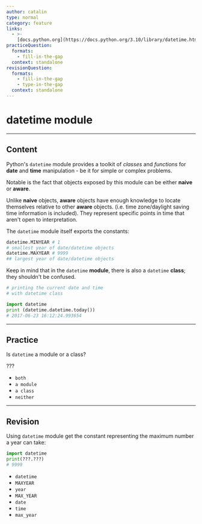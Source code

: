 ```yaml
---
author: catalin
type: normal
category: feature
links:
  - >-
    [docs.python.org](https://docs.python.org/3.10/library/datetime.html){website}
practiceQuestion:
  formats:
    - fill-in-the-gap
  context: standalone
revisionQuestion:
  formats:
    - fill-in-the-gap
    - type-in-the-gap
  context: standalone
---
```


# datetime module


---

## Content

Python's `datetime` module provides a toolkit of *classes* and *functions* for **date** and **time** manipulation - be it for simple or complex problems.

Notable is the fact that objects exposed by this module can be either **naive** or **aware**.

Unlike **naive** objects, **aware** objects have enough knowledge to locate themselves relative to other **aware** objects. (i.e. time zone/daylight saving time information is included).
They represent specific points in time that aren't open to interpretation.

The `datetime` module itself exports the constants:

```python
datetime.MINYEAR # 1
# smallest year of date/datetime objects
datetime.MAXYEAR # 9999
## largest year of date/datetime objects
```

Keep in mind that in the `datetime` **module**, there is also a `datetime` **class**; they shouldn't be confused.

```python
# printing the current date and time
# with datetime class

import datetime
print (datetime.datetime.today())
# 2017-06-23 16:12:24.993654
```


---

## Practice

Is `datetime` a module or a class?

???

- `both`
- `a module`
- `a class`
- `neither`


---

## Revision

Using `datetime` module get the constant representing the maximum number a year can take:

```python
import datetime
print(???.???)
# 9999
```

- `datetime`
- `MAXYEAR`
- `year`
- `MAX_YEAR`
- `date`
- `time`
- `max_year`
 
